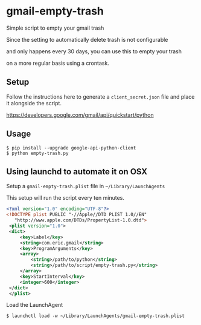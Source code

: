 # gmail-empty-trash

Simple script to empty your gmail trash

Since the setting to automatically delete trash is not configurable

and only happens every 30 days, you can use this to empty your trash

on a more regular basis using a crontask.

## Setup

Follow the instructions here to generate a `client_secret.json` file and place it alongside the script.

https://developers.google.com/gmail/api/quickstart/python

## Usage

``` shell
$ pip install --upgrade google-api-python-client
$ python empty-trash.py
```

## Using launchd to automate it on OSX

Setup a `gmail-empty-trash.plist` file in `~/Library/LaunchAgents`

This setup will run the script every ten minutes.

``` xml
<?xml version="1.0" encoding="UTF-8"?>
<!DOCTYPE plist PUBLIC "-//Apple//DTD PLIST 1.0//EN"
   "http://www.apple.com/DTDs/PropertyList-1.0.dtd">
 <plist version="1.0">
 <dict>
     <key>Label</key>
     <string>com.eric.gmail</string>
     <key>ProgramArguments</key>
     <array>
         <string>/path/to/python</string>
         <string>/path/to/script/empty-trash.py</string>
     </array>
     <key>StartInterval</key>
     <integer>600</integer>
 </dict>
 </plist>
```

Load the LaunchAgent

``` shell
$ launchctl load -w ~/Library/LaunchAgents/gmail-empty-trash.plist
```